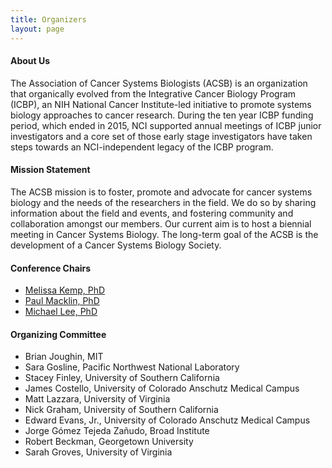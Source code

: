 ```yaml
---
title: Organizers
layout: page
---
```

#### About Us

The Association of Cancer Systems Biologists (ACSB) is an organization that organically evolved from the Integrative Cancer Biology Program (ICBP), an NIH National Cancer Institute-led initiative to promote systems biology approaches to cancer research. During the ten year ICBP funding period, which ended in 2015, NCI supported annual meetings of ICBP junior investigators and a core set of those early stage investigators have taken steps towards an NCI-independent legacy of the ICBP program.

#### Mission Statement

The ACSB mission is to foster, promote and advocate for cancer systems biology and the needs of the researchers in the field. We do so by sharing information about the field and events, and fostering community and collaboration amongst our members. Our current aim is to host a biennial meeting in Cancer Systems Biology. The long-term goal of the ACSB is the development of a Cancer Systems Biology Society.

#### Conference Chairs

- [Melissa Kemp, PhD](https://kemp.gatech.edu/)
- [Paul Macklin, PhD](http://mathcancer.org/)
- [Michael Lee, PhD](https://www.umassmed.edu/lee-lab/)

#### Organizing Committee

- Brian Joughin, MIT
- Sara Gosline, Pacific Northwest National Laboratory
- Stacey Finley, University of Southern California
- James Costello, University of Colorado Anschutz Medical Campus
- Matt Lazzara, University of Virginia
- Nick Graham, University of Southern California
- Edward Evans, Jr., University of Colorado Anschutz Medical Campus
- Jorge Gómez Tejeda Zañudo, Broad Institute
- Robert Beckman, Georgetown University
- Sarah Groves, University of Virginia
